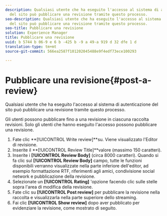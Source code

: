 ```yaml
---
description: Qualsiasi utente che ha eseguito l'accesso al sistema di autenticazione
  del sito può pubblicare una revisione tramite questo processo.
seo-description: Qualsiasi utente che ha eseguito l'accesso al sistema di autenticazione
  del sito può pubblicare una revisione tramite questo processo.
seo-title: Pubblicare una revisione
solution: Experience Manager
title: Pubblicare una revisione
uuid: b 5744 b 06-9 e 6 b -425 b -9 a 49-a 919 d 32 dfe 1 d
translation-type: tm+mt
source-git-commit: 566ea2587f101202045488e9f4edf73ece100293

---
```



# Pubblicare una revisione{#post-a-review}

Qualsiasi utente che ha eseguito l'accesso al sistema di autenticazione del sito può pubblicare una revisione tramite questo processo.

Gli utenti possono pubblicare fino a una revisione in ciascuna raccolta revisioni. Solo gli utenti che hanno eseguito l'accesso possono pubblicare una revisione.

1. Fate clic **[!UICONTROL Write review]**su. Viene visualizzato l'Editor di revisione.
1. Inserite il **[!UICONTROL Review Title]**valore (massimo 150 caratteri).
1. Inserite i **[!UICONTROL Review Body]** (circa 8000 caratteri). Quando si fa clic sul **[!UICONTROL Review Body]** campo, tutte le funzioni disponibili verranno visualizzate nella parte inferiore dell'editor, ad esempio formattazione RTF, riferimenti agli amici, condivisione social network e pubblicazione della revisione.
1. Selezionate un **[!UICONTROL Rating]** 'opzione facendo clic sulle stelle sopra l'area di modifica della revisione.
1. Fate clic su **[!UICONTROL Post review]** per pubblicare la revisione nella raccolta e visualizzarla nella parte superiore dello streaming.
1. Fai clic **[!UICONTROL Show review]** dopo aver pubblicato per evidenziare la revisione, come mostrato di seguito.
